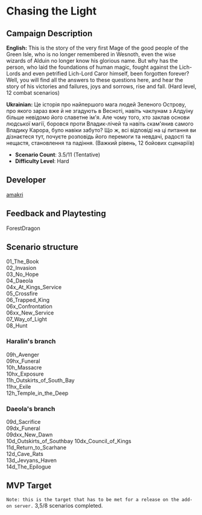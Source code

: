 # Chasing the Light

## Campaign Description
**English:** This is the story of the very first Mage of the good people of the Green Isle, who is no longer remembered in Wesnoth, even the wise wizards of Alduin no longer know his glorious name. But why has the person, who laid the foundations of human magic, fought against the Lich-Lords and even petrified Lich-Lord Caror himself, been forgotten forever? Well, you will find all the answers to these questions here, and hear the story of his victories and failures, joys and sorrows, rise and fall.
(Hard level, 12 combat scenarios)

**Ukrainian:** Це історія про найпершого мага людей Зеленого Острову, про якого зараз вже й не згадують в Весноті, навіть чаклунам з Алдуїну більше невідомо його славетне ім'я. Але чому того, хто заклав основи людської магії, боровся проти Владик-лічей та навіть скам'янив самого Владику Карора, було навіки забуто? Що ж, всі відповіді на ці питання ви дізнаєтеся тут, почуєте розповідь його перемоги та невдачі, радості та нещастя, становлення та падіння.
(Важкий рівень, 12 бойових сценаріїв)
- **Scenario Count**: 3.5/11 (Tentative)
- **Difficulty Level**: Hard

## Developer
[amakri](https://github.com/amakriLexa04)

## Feedback and Playtesting
ForestDragon

## Scenario structure
01_The_Book                                                                                                                                      
02_Invasion                                                                                                                                      
03_No_Hope                                                                                                                                      
04_Daeola                                                                                                                                      
04x_At_Kings_Service                                                                                                                                      
05_Crossfire                                                                                                                                      
06_Trapped_King                                                                                                                                      
06x_Confrontation                                                                                                                                      
06xx_New_Service                                                                                                                                      
07_Way_of_Light                                                                                                                                     
08_Hunt  

### Haralin's branch                                                                                                                                  
09h_Avenger                                                                                                                                      
09hx_Funeral                                                                                                                                      
10h_Massacre                                                                                                                                      
10hx_Exposure                                                                                                                                      
11h_Outskirts_of_South_Bay                                                                                                                                      
11hx_Exile                                                                                                                                      
12h_Temple_in_the_Deep

### Daeola's branch    
09d_Sacrifice                                                                                                                                        
09dx_Funeral                                                                                                                                           
09dxx_New_Dawn                                                                                                                                            
10d_Outskirts_of_Southbay
10dx_Council_of_Kings                                                                                                                                                                                                                                                                                                           
11d_Return_to_Scarhane    
12d_Cave_Rats            
13d_Jevyans_Haven  
14d_The_Epilogue


## MVP Target
`Note: this is the target that has to be met for a release on the add-on server.`
3,5/8 scenarios completed.
